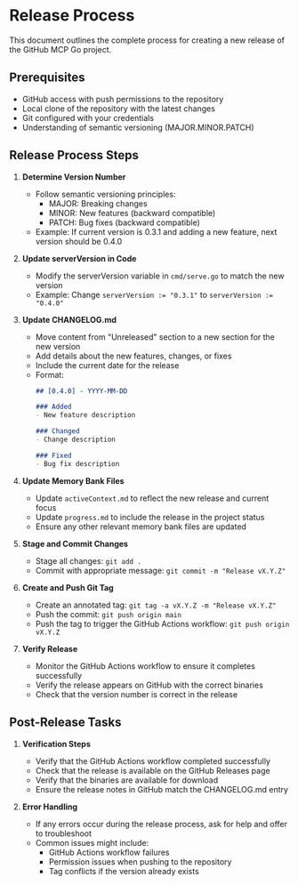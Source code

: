 # Release Process

This document outlines the complete process for creating a new release of the GitHub MCP Go project.

## Prerequisites

- GitHub access with push permissions to the repository
- Local clone of the repository with the latest changes
- Git configured with your credentials
- Understanding of semantic versioning (MAJOR.MINOR.PATCH)

## Release Process Steps

1. **Determine Version Number**
   - Follow semantic versioning principles:
     - MAJOR: Breaking changes
     - MINOR: New features (backward compatible)
     - PATCH: Bug fixes (backward compatible)
   - Example: If current version is 0.3.1 and adding a new feature, next version should be 0.4.0

2. **Update serverVersion in Code**
   - Modify the serverVersion variable in `cmd/serve.go` to match the new version
   - Example: Change `serverVersion := "0.3.1"` to `serverVersion := "0.4.0"`

3. **Update CHANGELOG.md**
   - Move content from "Unreleased" section to a new section for the new version
   - Add details about the new features, changes, or fixes
   - Include the current date for the release
   - Format:
     ```markdown
     ## [0.4.0] - YYYY-MM-DD

     ### Added
     - New feature description
     
     ### Changed
     - Change description
     
     ### Fixed
     - Bug fix description
     ```

4. **Update Memory Bank Files**
   - Update `activeContext.md` to reflect the new release and current focus
   - Update `progress.md` to include the release in the project status
   - Ensure any other relevant memory bank files are updated

5. **Stage and Commit Changes**
   - Stage all changes: `git add .`
   - Commit with appropriate message: `git commit -m "Release vX.Y.Z"`

6. **Create and Push Git Tag**
   - Create an annotated tag: `git tag -a vX.Y.Z -m "Release vX.Y.Z"`
   - Push the commit: `git push origin main`
   - Push the tag to trigger the GitHub Actions workflow: `git push origin vX.Y.Z`

7. **Verify Release**
   - Monitor the GitHub Actions workflow to ensure it completes successfully
   - Verify the release appears on GitHub with the correct binaries
   - Check that the version number is correct in the release

## Post-Release Tasks

1. **Verification Steps**
   - Verify that the GitHub Actions workflow completed successfully
   - Check that the release is available on the GitHub Releases page
   - Verify that the binaries are available for download
   - Ensure the release notes in GitHub match the CHANGELOG.md entry

2. **Error Handling**
   - If any errors occur during the release process, ask for help and offer to troubleshoot
   - Common issues might include:
     - GitHub Actions workflow failures
     - Permission issues when pushing to the repository
     - Tag conflicts if the version already exists
